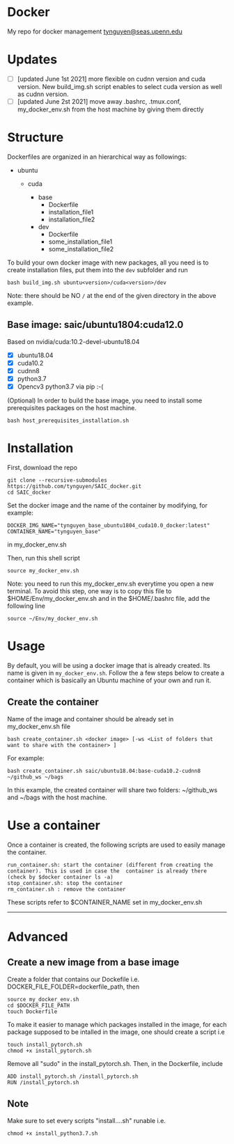 # Docker
My repo for docker management
tynguyen@seas.upenn.edu 

# Updates
- [ ] [updated June 1st 2021] more flexible on cudnn version and cuda version. New build_img.sh script enables to select cuda version as well as cudnn version. 
- [ ] [updated June 2st 2021] move away .bashrc, .tmux.conf, my_docker_env.sh from the host machine by giving them directly 

# Structure 
Dockerfiles are organized in an hierarchical way as followings:
* ubuntu<version>
    * cuda<version>
        * base
            * Dockerfile
            * installation_file1
            * installation_file2
        * dev
            * Dockerfile
            * some_installation_file1
            * some_installation_file2

To build your own docker image with new packages, all you need is to create installation files, put them into the `dev` subfolder and run
```
bash build_img.sh ubuntu<version>/cuda<version>/dev
```
Note: there should be NO `/` at the end of the given directory in the above example. 

## Base image: saic/ubuntu1804:cuda12.0
Based on nvidia/cuda:10.2-devel-ubuntu18.04
- [x] ubuntu18.04
- [x] cuda10.2
- [x] cudnn8 
- [x] python3.7
- [x] Opencv3 python3.7 via pip :-( 

(Optional) In order to build the base image, you need to install some prerequisites packages on the host machine. 
```
bash host_prerequisites_installation.sh
```

# Installation
First, download the repo
```
git clone --recursive-submodules https://github.com/tynguyen/SAIC_docker.git
cd SAIC_docker
```

Set the docker image and the name of the container by modifying, for example:
```
DOCKER_IMG_NAME="tynguyen_base_ubuntu1804_cuda10.0_docker:latest"
CONTAINER_NAME="tynguyen_base"
```
in my_docker_env.sh 

Then, run this shell script
```
source my_docker_env.sh
```
Note: you need to run this my_docker_env.sh everytime you open a new terminal. To avoid this step, one way is to copy this file to $HOME/Env/my_docker_env.sh and in the $HOME/.bashrc file, add the following line
```
source ~/Env/my_docker_env.sh
```

# Usage 
By default, you will be using a docker image that is already created. Its name is given in `my_docker_env.sh`. 
Follow the a few steps below to create a container which is basically an Ubuntu machine of your own and run it. 
## Create the container 
Name of the image and container should be already set in my_docker_env.sh file
```
bash create_container.sh <docker image> [-ws <List of folders that want to share with the container> ]
```
For example: 
```
bash create_container.sh saic/ubuntu18.04:base-cuda10.2-cudnn8 ~/github_ws ~/bags

```
In this example, the created container will share two folders: ~/github_ws and ~/bags with the host machine. 

# Use a container
Once a container is created, the following scripts are used to easily manage the container.
```
run_container.sh: start the container (different from creating the container). This is used in case the  container is already there (check by $docker container ls -a)
stop_container.sh: stop the container 
rm_container.sh : remove the container
```
These scripts refer to $CONTAINER_NAME set in my_docker_env.sh 

---
# Advanced 
## Create a new image from a base image
Create a folder that contains our Dockefile
i.e. DOCKER_FILE_FOLDER=dockerfile_path, then 
```
source my_docker_env.sh
cd $DOCKER_FILE_PATH
touch Dockerfile
```
To make it easier to manage which packages installed in the image, for each package supposed to be intalled in the image, one should create a script
i.e
```
touch install_pytorch.sh
chmod +x install_pytorch.sh
``` 
Remove all "sudo" in the install_pytorch.sh. Then, in the Dockerfile, include

```
ADD install_pytorch.sh /install_pytorch.sh
RUN /install_pytorch.sh
```

## Note
Make sure to set every scripts "install....sh" runable
i.e.
```
chmod +x install_python3.7.sh
```
